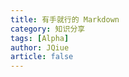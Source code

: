 ```yaml
---
title: 有手就行的 Markdown
category: 知识分享
tags: [Alpha]
author: JQiue
article: false
---
```


<!-- more -->